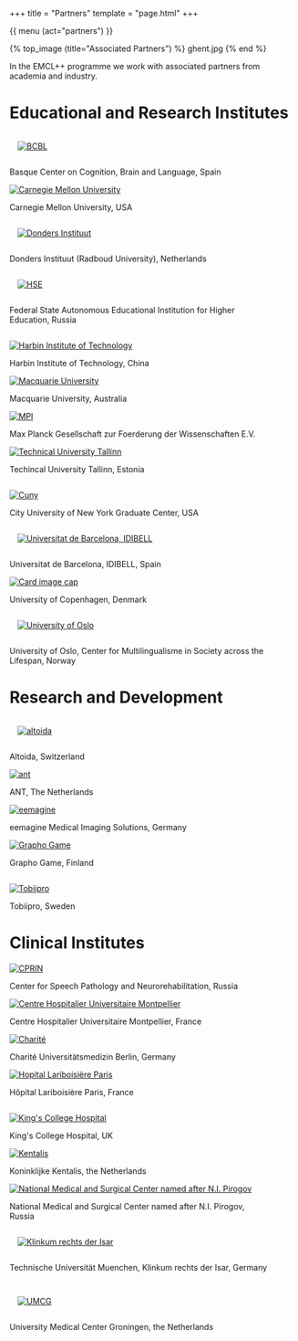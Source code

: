 +++
title = "Partners"
template = "page.html"
+++

{{ menu (act="partners") }} 


{% top_image (title="Associated Partners") %}
ghent.jpg
{% end %}


<div class="container">

In the EMCL++ programme we work with associated partners from academia and industry.

# Educational and Research Institutes

<div row>
	<div class="card-deck" style="margin-bottom: 2em;">
		<div class="card" style="width: 90%;">
			<a href="https://www.bcbl.eu/en">
				<img class="card-img-top" src="/img/partners/bcbl.png" alt="BCBL" style="padding: 1em 1em"></a>
			<div class="card-body">
				<p class="card-text">Basque Center on Cognition, Brain and Language, Spain</p>
			</div>
		</div>
		<div class="card" style="width: 90%;">
			<a href="https://www.cmu.edu/">
				<img class="card-img-top" src="/img/partners/cmu.png" alt="Carnegie Mellon University"></a>
			<div class="card-body">
				<p class="card-text">Carnegie Mellon University, USA</p>
			</div>
		</div>
		<div class="card" style="width: 90%;">
			<a href="https://www.ru.nl/donders/">
				<img class="card-img-top" src="/img/partners/donders.png" alt="Donders Instituut" style="padding: 1em 1em"></a>
			<div class="card-body">
				<p class="card-text">Donders Instituut (Radboud University), Netherlands</p>
			</div>
		</div>
		<div class="card" style="width: 90%;">
			<a href="https://www.hse.ru/en/">
				<img class="card-img-top" src="/img/partners/hse.svg" alt="HSE" style="padding: 1em 1em"></a>
			<div class="card-body">
				<p class="card-text">Federal State Autonomous Educational Institution for Higher Education, Russia</p>
			</div>
		</div>
	</div>
</div>
<div row>
	<div class="card-deck" style="margin-bottom: 2em;">
		<div class="card" style="width: 90%;">
			<a href="http://en.hit.edu.cn/">
				<img class="card-img-top" src="/img/partners/harbin.jpg" alt="Harbin Institute of Technology"></a>
			<div class="card-body">
				<p class="card-text">Harbin Institute of Technology, China</p>
			</div>
		</div>
		<div class="card" style="width: 90%;">
			<a href="https://www.mq.edu.au/">
				<img class="card-img-top" src="/img/partners/macq.png" alt="Macquarie University"></a>
			<div class="card-body">
				<p class="card-text">Macquarie University, Australia</p>
			</div>
		</div>
		<div class="card" style="width: 90%;">
			<a href="https://www.mpi.nl/">
				<img class="card-img-top" src="/img/partners/mpi.png" alt="MPI"></a>
			<div class="card-body">
				<p class="card-text">Max Planck Gesellschaft zur Foerderung der Wissenschaften E.V. </p>
			</div>
		</div>
		<div class="card" style="width: 90%;">
			<a href="https://www.taltech.ee/en">
				<img class="card-img-top" src="/img/partners/taltech.png" alt="Technical University Tallinn"></a>
			<div class="card-body">
				<p class="card-text">Techincal University Tallinn, Estonia</p>
			</div>
		</div>
	</div>
</div>
<div row>
	<div class="card-deck" style="margin-bottom: 2em;">
		<div class="card" style="width: 90%;">
			<a href="https://www.cuny.edu/">
				<img class="card-img-top" src="/img/partners/CUNY.png" alt="Cuny"></a>
			<div class="card-body">
				<p class="card-text">City University of New York Graduate Center, USA</p>
			</div>
		</div>
		<div class="card" style="width: 90%;">
			<a href="https://brainvitge.org/">
				<img class="card-img-top" src="/img/partners/brainvitge.png" alt="Universitat de Barcelona, IDIBELL" style="padding: 1em 1em"></a>
			<div class="card-body">
				<p class="card-text">Universitat de Barcelona, IDIBELL, Spain </p>
			</div>
		</div>
		<div class="card" style="width: 90%;">
			<a href="https://www.ku.dk/english/">
				<img class="card-img-top" src="/img/partners/copenhagen.png" alt="Card image cap"></a>
			<div class="card-body">
				<p class="card-text">University of Copenhagen, Denmark</p>
			</div>
		</div>
		<div class="card" style="width: 90%;">
			<a href="https://www.hf.uio.no/multiling/english/">
				<img class="card-img-top" src="/img/partners/oslo.png" alt="University of Oslo" style="padding: 1em 1em"></a>
			<div class="card-body">
				<p class="card-text">University of Oslo, Center for Multilingualisme in Society across the Lifespan, Norway</p>
			</div>
		</div>
	</div>
</div>


# Research and Development

<div row>
	<div class="card-deck" style="margin-bottom: 2em;">
		<div class="card" style="width: 90%;">
			<!--{{ video (src="https://player.vimeo.com/external/336599725.hd.mp4?s=20369a048a1c843274a840c3c2bf989f4e5f6c97&amp;profile_id=175&amp;dnt=1", img="https://altoida.com/wp-content/uploads/2019/04/videoPosterCTP1.svg") }}-->
			<a href="http://altoida.com/">
				<img class="card-img-top" src="/img/partners/altoida.svg" alt="altoida" style="padding: 1em 1em"></a>
			<div class="card-body">
				<p class="card-text">Altoida, Switzerland</p>
			</div>
		</div>
		<div class="card" style="width: 90%;">
			<!--<div class="embed-responsive embed-responsive-16by9">
				<iframe class="embed-responsive-item" src="https://www.youtube-nocookie.com/embed/oaeP5kERyEA/maxresdefault.webp" allowfullscreen></iframe>
			</div>-->
			<a href="https://www.ant-neuro.com/">
				<img class="card-img-top" src="/img/partners/ant.jpg" alt="ant"></a>
			<div class="card-body">
				<p class="card-text">ANT, The Netherlands</p>
			</div>
		</div>
		<div class="card" style="width: 90%;">
			<a href="http://www.eemagine.com/">
				<img class="card-img-top" src="/img/partners/eemagine.png" alt="eemagine"></a>
			<div class="card-body">
				<p class="card-text">eemagine Medical Imaging Solutions, Germany</p>
			</div>
		</div>
		<div class="card" style="width: 90%;">
			<a href="https://www.graphogame.com/">
				<img class="card-img-top" src="/img/partners/grapho.png" alt="Grapho Game"></a>
			<div class="card-body">
				<p class="card-text">Grapho Game, Finland</p>
			</div>
		</div>
</div>
<div row>
	<div class="card-deck" style="margin-bottom: 2em;">
		<div class="card" style="width: 90%;">
			<a href="https://www.tobiipro.com/">
				<img class="card-img-top" scr="/img/partners/tobii.png" alt="Tobiipro"></a>
			<div class="card-body">
				<p class="card-text">Tobiipro, Sweden</p>
			</div>
		</div>
		<div class="card" style="width: 90%; border: 0px">
		</div>
		<div class="card" style="width: 90%;border: 0px">
		</div>
		<div class="card" style="width: 90%;border: 0px">
		</div>
</div>

# Clinical Institutes
<div row>
	<div class="card-deck" style="margin-bottom: 2em;">
		<div class="card" style="width: 90%;">
			<a href="https://www.grid.ac/institutes/grid.473407.3">
				<img class="card-img-top" src="/img/partners/cprin.png" alt="CPRIN"></a>
			<div class="card-body">
				<p class="card-text">Center for Speech Pathology and Neurorehabilitation, Russia</p>
			</div>
		</div>
		<div class="card" style="width: 90%;">
			<a href="https://www.chu-montpellier.fr/fr/">
				<img class="card-img-top" src="/img/partners/chu.svg" alt="Centre Hospitalier Universitaire Montpellier"></a>
			<div class="card-body">
				<p class="card-text">Centre Hospitalier Universitaire Montpellier, France </p>
			</div>
		</div>
		<div class="card" style="width: 90%;">
			<a href="https://www.charite.de/en/">
				<img class="card-img-top" src="/img/partners/charite.jpg" alt="Charité"></a>
			<div class="card-body">
				<p class="card-text">Charité Universitätsmedizin Berlin, Germany</p>
			</div>
		</div>
		<div class="card" style="width: 90%;">
			<a href="http://hopital-lariboisiere.aphp.fr/">
				<img class="card-img-top" src="/img/partners/hl.jpg" alt="Hopital Lariboisiëre Paris"></a>
			<div class="card-body">
				<p class="card-text">Hôpital Lariboisière Paris, France</p>
			</div>
		</div>
	</div>
</div>
<div row>
	<div class="card-deck" style="margin-bottom: 2em;">
		<div class="card" style="width: 90%;">
			<a href="https://www.kch.nhs.uk/">
				<img class="card-img-top" src="/img/partners/kings.jpg" alt="King's College Hospital"></a>
			<div class="card-body">
				<p class="card-text">King's College Hospital, UK</p>
			</div>
		</div>
		<div class="card" style="width: 90%;">
			<a href="https://kentalis.nl">
				<img class="card-img-top" src="/img/partners/kentalis.svg" alt="Kentalis"></a>
			<div class="card-body">
				<p class="card-text">Koninklijke Kentalis, the Netherlands</p>
			</div>
		</div>
		<div class="card" style="width: 90%;">
			<a href="http://www.pirogov-center.ru/">
				<img class="card-img-top" src="/img/partners/pirogov.jpg" alt="National Medical and Surgical Center named after N.I. Pirogov"></a>
			<div class="card-body">
				<p class="card-text">National Medical and Surgical Center named after N.I. Pirogov, Russia</p>
			</div>
		</div>
		<div class="card" style="width: 90%;">
			<a href="https://www.mri.tum.de/">
				<img class="card-img-top" src="/img/partners/tu.svg" alt="Klinkum rechts der Isar" style="padding: 1em 1em"></a>
			<div class="card-body">
				<p class="card-text">Technische Universität Muenchen, Klinkum rechts der Isar, Germany</p>
			</div>
		</div>
	</div>
</div>
<div row>
	<div class="card-deck" style="margin-bottom: 2em;">
		<div class="card" style="width: 90%;">
			<a href="">
				<img class="card-img-top" src="/img/partners/umcg.png" alt="UMCG" style="padding: 1em 1em"></a>
			<div class="card-body">
				<p class="card-text">University Medical Center Groningen, the Netherlands</p>
			</div>
		</div>
				<div class="card" style="width: 90%; border: 0px">
		</div>
		<div class="card" style="width: 90%;border: 0px">
		</div>
		<div class="card" style="width: 90%;border: 0px">
		</div>
	</div>
</div>

</div>
